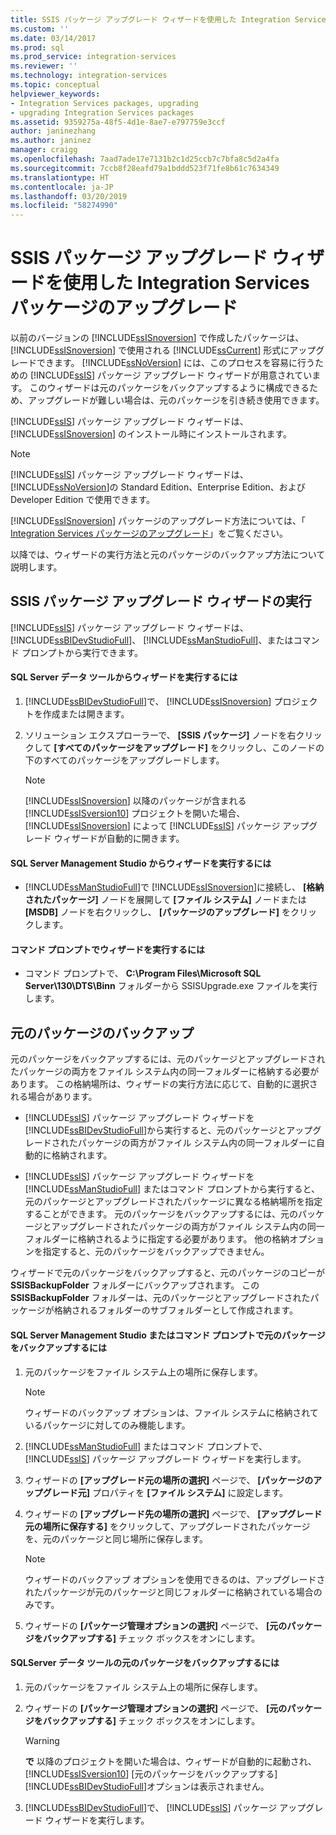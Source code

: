 ```yaml
---
title: SSIS パッケージ アップグレード ウィザードを使用した Integration Services パッケージのアップグレード | Microsoft Docs
ms.custom: ''
ms.date: 03/14/2017
ms.prod: sql
ms.prod_service: integration-services
ms.reviewer: ''
ms.technology: integration-services
ms.topic: conceptual
helpviewer_keywords:
- Integration Services packages, upgrading
- upgrading Integration Services packages
ms.assetid: 9359275a-48f5-4d1e-8ae7-e797759e3ccf
author: janinezhang
ms.author: janinez
manager: craigg
ms.openlocfilehash: 7aad7ade17e7131b2c1d25ccb7c7bfa8c5d2a4fa
ms.sourcegitcommit: 7ccb8f28eafd79a1bddd523f71fe8b61c7634349
ms.translationtype: HT
ms.contentlocale: ja-JP
ms.lasthandoff: 03/20/2019
ms.locfileid: "58274990"
---
```

# <a name="upgrade-integration-services-packages-using-the-ssis-package-upgrade-wizard"></a>SSIS パッケージ アップグレード ウィザードを使用した Integration Services パッケージのアップグレード
  以前のバージョンの [!INCLUDE[ssISnoversion](../../includes/ssisnoversion-md.md)] で作成したパッケージは、 [!INCLUDE[ssISnoversion](../../includes/ssisnoversion-md.md)] で使用される [!INCLUDE[ssCurrent](../../includes/sscurrent-md.md)] 形式にアップグレードできます。 [!INCLUDE[ssNoVersion](../../includes/ssnoversion-md.md)] には、このプロセスを容易に行うための [!INCLUDE[ssIS](../../includes/ssis-md.md)] パッケージ アップグレード ウィザードが用意されています。 このウィザードは元のパッケージをバックアップするように構成できるため、アップグレードが難しい場合は、元のパッケージを引き続き使用できます。  
  
 [!INCLUDE[ssIS](../../includes/ssis-md.md)] パッケージ アップグレード ウィザードは、 [!INCLUDE[ssISnoversion](../../includes/ssisnoversion-md.md)] のインストール時にインストールされます。  
  
> [!NOTE]  
>  [!INCLUDE[ssIS](../../includes/ssis-md.md)] パッケージ アップグレード ウィザードは、 [!INCLUDE[ssNoVersion](../../includes/ssnoversion-md.md)]の Standard Edition、Enterprise Edition、および Developer Edition で使用できます。  
  
 [!INCLUDE[ssISnoversion](../../includes/ssisnoversion-md.md)] パッケージのアップグレード方法については、「 [Integration Services パッケージのアップグレード](../../integration-services/install-windows/upgrade-integration-services-packages.md)」をご覧ください。  
  
 以降では、ウィザードの実行方法と元のパッケージのバックアップ方法について説明します。  
  
## <a name="running-the-ssis-package-upgrade-wizard"></a>SSIS パッケージ アップグレード ウィザードの実行  
 [!INCLUDE[ssIS](../../includes/ssis-md.md)] パッケージ アップグレード ウィザードは、 [!INCLUDE[ssBIDevStudioFull](../../includes/ssbidevstudiofull-md.md)]、 [!INCLUDE[ssManStudioFull](../../includes/ssmanstudiofull-md.md)]、またはコマンド プロンプトから実行できます。  
  
#### <a name="to-run-the-wizard-from-sql-server-data-tools"></a>SQL Server データ ツールからウィザードを実行するには  
  
1.  [!INCLUDE[ssBIDevStudioFull](../../includes/ssbidevstudiofull-md.md)]で、 [!INCLUDE[ssISnoversion](../../includes/ssisnoversion-md.md)] プロジェクトを作成または開きます。  
  
2.  ソリューション エクスプローラーで、 **[SSIS パッケージ]** ノードを右クリックして **[すべてのパッケージをアップグレード]** をクリックし、このノードの下のすべてのパッケージをアップグレードします。  
  
    > [!NOTE]  
    >  [!INCLUDE[ssISnoversion](../../includes/ssisnoversion-md.md)] 以降のパッケージが含まれる [!INCLUDE[ssISversion10](../../includes/ssisversion10-md.md)] プロジェクトを開いた場合、 [!INCLUDE[ssISnoversion](../../includes/ssisnoversion-md.md)] によって [!INCLUDE[ssIS](../../includes/ssis-md.md)] パッケージ アップグレード ウィザードが自動的に開きます。  
  
#### <a name="to-run-the-wizard-from-sql-server-management-studio"></a>SQL Server Management Studio からウィザードを実行するには  
  
-   [!INCLUDE[ssManStudioFull](../../includes/ssmanstudiofull-md.md)]で [!INCLUDE[ssISnoversion](../../includes/ssisnoversion-md.md)]に接続し、 **[格納されたパッケージ]** ノードを展開して **[ファイル システム]** ノードまたは **[MSDB]** ノードを右クリックし、 **[パッケージのアップグレード]** をクリックします。  
  
#### <a name="to-run-the-wizard-at-the-command-prompt"></a>コマンド プロンプトでウィザードを実行するには  
  
-   コマンド プロンプトで、 **C:\Program Files\Microsoft SQL Server\130\DTS\Binn** フォルダーから SSISUpgrade.exe ファイルを実行します。  
  
## <a name="backing-up-the-original-packages"></a>元のパッケージのバックアップ  
 元のパッケージをバックアップするには、元のパッケージとアップグレードされたパッケージの両方をファイル システム内の同一フォルダーに格納する必要があります。 この格納場所は、ウィザードの実行方法に応じて、自動的に選択される場合があります。  
  
-   [!INCLUDE[ssIS](../../includes/ssis-md.md)] パッケージ アップグレード ウィザードを [!INCLUDE[ssBIDevStudioFull](../../includes/ssbidevstudiofull-md.md)]から実行すると、元のパッケージとアップグレードされたパッケージの両方がファイル システム内の同一フォルダーに自動的に格納されます。  
  
-   [!INCLUDE[ssIS](../../includes/ssis-md.md)] パッケージ アップグレード ウィザードを [!INCLUDE[ssManStudioFull](../../includes/ssmanstudiofull-md.md)] またはコマンド プロンプトから実行すると、元のパッケージとアップグレードされたパッケージに異なる格納場所を指定することができます。 元のパッケージをバックアップするには、元のパッケージとアップグレードされたパッケージの両方がファイル システム内の同一フォルダーに格納されるように指定する必要があります。 他の格納オプションを指定すると、元のパッケージをバックアップできません。  
  
 ウィザードで元のパッケージをバックアップすると、元のパッケージのコピーが **SSISBackupFolder** フォルダーにバックアップされます。 この **SSISBackupFolder** フォルダーは、元のパッケージとアップグレードされたパッケージが格納されるフォルダーのサブフォルダーとして作成されます。  
  
#### <a name="to-back-up-the-original-packages-in-sql-server-management-studio-or-at-the-command-prompt"></a>SQL Server Management Studio またはコマンド プロンプトで元のパッケージをバックアップするには  
  
1.  元のパッケージをファイル システム上の場所に保存します。  
  
    > [!NOTE]  
    >  ウィザードのバックアップ オプションは、ファイル システムに格納されているパッケージに対してのみ機能します。  
  
2.  [!INCLUDE[ssManStudioFull](../../includes/ssmanstudiofull-md.md)] またはコマンド プロンプトで、 [!INCLUDE[ssIS](../../includes/ssis-md.md)] パッケージ アップグレード ウィザードを実行します。  
  
3.  ウィザードの **[アップグレード元の場所の選択]** ページで、 **[パッケージのアップグレード元]** プロパティを **[ファイル システム]** に設定します。  
  
4.  ウィザードの **[アップグレード先の場所の選択]** ページで、 **[アップグレード元の場所に保存する]** をクリックして、アップグレードされたパッケージを、元のパッケージと同じ場所に保存します。  
  
    > [!NOTE]  
    >  ウィザードのバックアップ オプションを使用できるのは、アップグレードされたパッケージが元のパッケージと同じフォルダーに格納されている場合のみです。  
  
5.  ウィザードの **[パッケージ管理オプションの選択]** ページで、 **[元のパッケージをバックアップする]** チェック ボックスをオンにします。  
  
#### <a name="to-back-up-the-original-packages-in-sql-server-data-tools"></a>SQLServer データ ツールの元のパッケージをバックアップするには  
  
1.  元のパッケージをファイル システム上の場所に保存します。  
  
2.  ウィザードの **[パッケージ管理オプションの選択]** ページで、 **[元のパッケージをバックアップする]** チェック ボックスをオンにします。  
  
    > [!WARNING]  
    >  **で** 以降のプロジェクトを開いた場合は、ウィザードが自動的に起動され、 [!INCLUDE[ssISversion10](../../includes/ssisversion10-md.md)] [元のパッケージをバックアップする] [!INCLUDE[ssBIDevStudioFull](../../includes/ssbidevstudiofull-md.md)]オプションは表示されません。  
  
3.  [!INCLUDE[ssBIDevStudioFull](../../includes/ssbidevstudiofull-md.md)]で、 [!INCLUDE[ssIS](../../includes/ssis-md.md)] パッケージ アップグレード ウィザードを実行します。  
  
  
